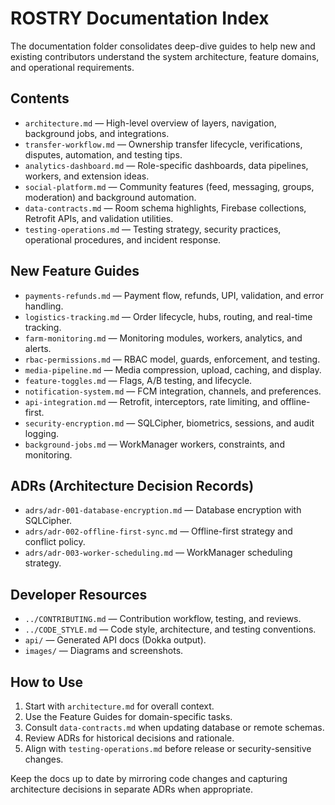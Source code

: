 # ROSTRY Documentation Index

The documentation folder consolidates deep-dive guides to help new and existing contributors understand the system architecture, feature domains, and operational requirements.

## Contents
- `architecture.md` — High-level overview of layers, navigation, background jobs, and integrations.
- `transfer-workflow.md` — Ownership transfer lifecycle, verifications, disputes, automation, and testing tips.
- `analytics-dashboard.md` — Role-specific dashboards, data pipelines, workers, and extension ideas.
- `social-platform.md` — Community features (feed, messaging, groups, moderation) and background automation.
- `data-contracts.md` — Room schema highlights, Firebase collections, Retrofit APIs, and validation utilities.
- `testing-operations.md` — Testing strategy, security practices, operational procedures, and incident response.

## New Feature Guides
- `payments-refunds.md` — Payment flow, refunds, UPI, validation, and error handling.
- `logistics-tracking.md` — Order lifecycle, hubs, routing, and real-time tracking.
- `farm-monitoring.md` — Monitoring modules, workers, analytics, and alerts.
- `rbac-permissions.md` — RBAC model, guards, enforcement, and testing.
- `media-pipeline.md` — Media compression, upload, caching, and display.
- `feature-toggles.md` — Flags, A/B testing, and lifecycle.
- `notification-system.md` — FCM integration, channels, and preferences.
- `api-integration.md` — Retrofit, interceptors, rate limiting, and offline-first.
- `security-encryption.md` — SQLCipher, biometrics, sessions, and audit logging.
- `background-jobs.md` — WorkManager workers, constraints, and monitoring.

## ADRs (Architecture Decision Records)
- `adrs/adr-001-database-encryption.md` — Database encryption with SQLCipher.
- `adrs/adr-002-offline-first-sync.md` — Offline-first strategy and conflict policy.
- `adrs/adr-003-worker-scheduling.md` — WorkManager scheduling strategy.

## Developer Resources
- `../CONTRIBUTING.md` — Contribution workflow, testing, and reviews.
- `../CODE_STYLE.md` — Code style, architecture, and testing conventions.
- `api/` — Generated API docs (Dokka output).
- `images/` — Diagrams and screenshots.

## How to Use
1. Start with `architecture.md` for overall context.
2. Use the Feature Guides for domain-specific tasks.
3. Consult `data-contracts.md` when updating database or remote schemas.
4. Review ADRs for historical decisions and rationale.
5. Align with `testing-operations.md` before release or security-sensitive changes.

Keep the docs up to date by mirroring code changes and capturing architecture decisions in separate ADRs when appropriate.
